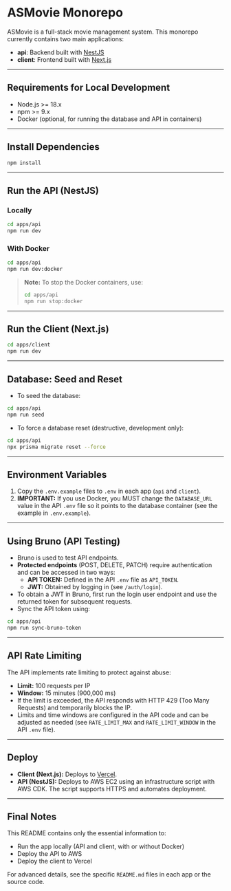 # ASMovie Monorepo

ASMovie is a full-stack movie management system. This monorepo currently contains two main applications:

- **api**: Backend built with [NestJS](https://nestjs.com/)
- **client**: Frontend built with [Next.js](https://nextjs.org/)

---

## Requirements for Local Development

- Node.js >= 18.x
- npm >= 9.x
- Docker (optional, for running the database and API in containers)

---

## Install Dependencies

```bash
npm install
```

---

## Run the API (NestJS)

### Locally

```bash
cd apps/api
npm run dev
```

### With Docker

```bash
cd apps/api
npm run dev:docker
```

> **Note:** To stop the Docker containers, use:
>
> ```bash
> cd apps/api
> npm run stop:docker
> ```

---

## Run the Client (Next.js)

```bash
cd apps/client
npm run dev
```

---

## Database: Seed and Reset

- To seed the database:

```bash
cd apps/api
npm run seed
```

- To force a database reset (destructive, development only):

```bash
cd apps/api
npx prisma migrate reset --force
```

---

## Environment Variables

1. Copy the `.env.example` files to `.env` in each app (`api` and `client`).
2. **IMPORTANT:** If you use Docker, you MUST change the `DATABASE_URL` value in the API `.env` file so it points to the database container (see the example in `.env.example`).

---

## Using Bruno (API Testing)

- Bruno is used to test API endpoints.
- **Protected endpoints** (POST, DELETE, PATCH) require authentication and can be accessed in two ways:
  - **API TOKEN:** Defined in the API `.env` file as `API_TOKEN`.
  - **JWT:** Obtained by logging in (see `/auth/login`).
- To obtain a JWT in Bruno, first run the login user endpoint and use the returned token for subsequent requests.
- Sync the API token using:

```bash
cd apps/api
npm run sync-bruno-token
```

---

## API Rate Limiting

The API implements rate limiting to protect against abuse:
- **Limit:** 100 requests per IP
- **Window:** 15 minutes (900,000 ms)
- If the limit is exceeded, the API responds with HTTP 429 (Too Many Requests) and temporarily blocks the IP.
- Limits and time windows are configured in the API code and can be adjusted as needed (see `RATE_LIMIT_MAX` and `RATE_LIMIT_WINDOW` in the API `.env` file).

---

## Deploy

- **Client (Next.js):** Deploys to [Vercel](https://vercel.com/).
- **API (NestJS):** Deploys to AWS EC2 using an infrastructure script with AWS CDK. The script supports HTTPS and automates deployment.

---

## Final Notes

This README contains only the essential information to:
- Run the app locally (API and client, with or without Docker)
- Deploy the API to AWS
- Deploy the client to Vercel

For advanced details, see the specific `README.md` files in each app or the source code.
